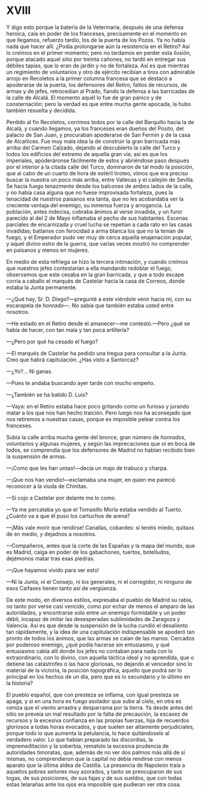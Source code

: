# XVIII

Y digo esto porque la batería de la Veterinaria, después de una defensa
heroica, caía en poder de los franceses, precisamente en el momento en que
llegamos, refuerzo tardío, los de la puerta de los Pozos. Ya no había nada que
hacer allí. ¿Podía prolongarse aún la resistencia en el Retiro? Así lo creímos
en el primer momento; pero no tardamos en perder esta ilusión, porque atacado
aquel sitio por treinta cañones, no tardó en entregar sus débiles tapias, que
lo eran de jardín y no de fortaleza. Así es que mientras un regimiento de
voluntarios y otro de ejército recibían a tiros con admirable arrojo en
Recoletos a la primer columna francesa que se destacó a apoderarse de la
puerta, los defensores del Retiro, faltos de recursos, de armas y de jefes,
retrocedían al Prado, fiando la defensa a las barricadas de la calle de Alcalá.
El momento aquél lo fue de gran pánico y de consternación; pero la verdad es
que entre mucha gente apocada, la hubo también resuelta y decidida.

Perdido al fin Recoletos, corrimos todos por la calle del Barquillo hacia la de
Alcalá, y cuando llegamos, ya los franceses eran dueños del Pósito, del palacio
de San Juan, y procuraban apoderarse de San Fermín y de la casa de Alcañices.
Fue muy mala idea la de construir la gran barricada más arriba del Carmen
Calzado, dejando al descubierto la calle del Turco y todos los edificios del
extremo de aquella gran vía; así es que los imperiales, apoderáronse fácilmente
de estos y abriéndose paso después por el interior a la citada calle del Turco,
dominaron de tal modo la posición, que al cabo de un cuarto de hora de estéril
tiroteo, vimos que era preciso buscar la nuestra un poco más arriba, entre
Vallecas y el callejón de Sevilla. Se hacía fuego tenazmente desde los balcones
de ambos lados de la calle, y no había casa alguna que no fuese improvisada
fortaleza, pues la tenacidad de nuestros paisanos era tanta, que no les
acobardaba ver la creciente ventaja del enemigo, su inmensa fuerza
y arrogancia. La población, antes indecisa, cobraba ánimos al verse invadida,
y un furor parecido al del 2 de Mayo inflamaba el pecho de sus habitantes.
Escenas parciales de encarnizada y cruel lucha se repetían a cada rato en las
casas invadidas; batíanse con ferocidad a arma blanca los que no la tenían de
fuego, y el Emperador pudo ver muy de cerca aquella enajenación popular,
y aquel divino estro de la guerra, que varias veces mostró no comprender en
paisanos y menos en mujeres.

En medio de esta refriega se hizo la tercera intimación, y cuando creímos que
nuestros jefes contestarían a ella mandando redoblar el fuego, observamos que
este cesaba en la gran barricada, y que a todo escape corría a caballo el
marqués de Castelar hacia la casa de Correos, donde estaba la Junta permanente.

—¿Qué hay, Sr. D. Diego?—pregunté a este viéndole venir hacia mí, con su
escarapela de *honrado—*. No sabía que también estaba usted entre nosotros.

—He estado en el Retiro desde el amanecer—me contestó.—Pero ¿qué se había de
hacer, con tan mala y tan poca artillería?

—¿Pero por qué ha cesado el fuego?

—El marqués de Castelar ha pedido una tregua para consultar a la Junta. Creo
que habrá capitulación. ¿Has visto a Santorcaz?

—¿Yo?... Ni ganas.

—Pues te andaba buscando ayer tarde con mucho empeño.

—¿También se ha batido D. Luis?

—Vaya: en el Retiro estaba hace poco gritando como un furioso y jurando matar
a los que nos han hecho traición. Pero luego nos ha aconsejado que nos
retiremos a nuestras casas, porque es imposible pelear contra los franceses.

Subía la calle arriba mucha gente del bronce, gran número de *honrados*,
voluntarios y algunas mujeres, y según las imprecaciones que oí en boca de
todos, se comprendía que los defensores de Madrid no habían recibido bien la
suspensión de armas.

—¡Como que les han untao!—decía un majo de trabuco y charpa.

—¡Que nos han vendío!—exclamaba una mujer, en quien me pareció reconocer a la
viuda de Chinitas.

—Si cojo a Castelar por delante me lo como.

—Ya me percataba yo que el Tomasillo Morla estaba vendido al Tuerto. ¿Cuánto va
a que él puso los cartuchos de arena?

—¡Más vale morir que rendirse! Canallas, cobardes: si tenéis miedo, quitaos
de en medio, y dejadnos a nosotros.

—Compañeros, antes que la corte de las Españas y la mapa del mundo, que es
Madrid, caiga en poder de los gabachones, tuertos, botelludos, dejémonos matar
tras esas piedras.

—¡Que hayamos vivido para ver esto!

—Ni la Junta, ni el Consejo, ni los generales, ni el corregidor, ni ninguno de
esos Caifases tienen tanto así de vergüenza.

De este modo, en diversos estilos, expresaba el pueblo de Madrid su rabia, no
tanto por verse casi vencido, como por echar de menos el amparo de las
autoridades, y encontrarse solo entre un enemigo formidable y un poder débil,
incapaz de imitar las desesperadas sublimidades de Zaragoza y Valencia. Así es
que desde la suspensión de la lucha cundió el desaliento tan rápidamente, y la
idea de una capitulación indispensable se apoderó tan pronto de todos los
ánimos, que las armas se caían de las manos. Cercados por poderoso enemigo,
¿qué podía hacerse sin entusiasmo, y qué entusiasmo cabía allí donde los jefes
no contaban para nada con lo extraordinario, con lo divino, con aquella táctica
ideal y no aprendida, que o detiene las catástrofes o las hace gloriosas, no
dejando al vencedor sino lo material de la victoria, la posición topográfica,
aquello que podrá ser lo principal en los hechos de un día, pero que es lo
secundario y lo último en la historia?

El pueblo español, que con presteza se inflama, con igual presteza se apaga,
y si en una hora es fuego asolador que sube al cielo, en otra es ceniza que el
viento arrastra y desparrama por la tierra. Ya desde antes del sitio se preveía
un mal resultado por la falta de precaución, la escasez de recursos y la
excesiva confianza en las propias fuerzas, hija de recuerdos gloriosos a todas
horas evocados, y que suelen ser altamente perjudiciales, porque todo lo que
aumenta la petulancia, lo hace quitándoselo al verdadero valor. Lo que habían
preparado las discordias, la impremeditación y la soberbia, rematolo la
excesiva prudencia de autoridades timoratas, que, además de no ver dos palmos
más allá de sí mismas, no comprendieron que la capital no debía rendirse con
menos aparato que la última aldea de Castilla. La presencia de Napoleón traía
a aquellos pobres señores muy azorados, y tanto se preocuparon de sus togas, de
sus posiciones, de sus fajas y de sus sueldos, que con todas estas telarañas
ante los ojos era imposible que pudieran ver otra cosa.
